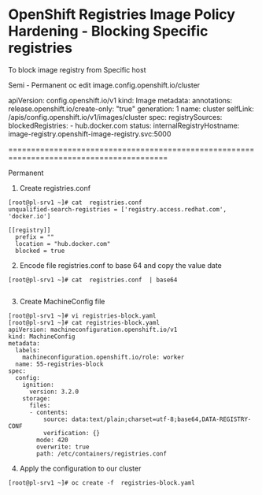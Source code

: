 # OpenShift Registries Image Policy Hardening - Blocking Specific registries

To block image registry from Specific host

Semi - Permanent 
oc edit image.config.openshift.io/cluster


apiVersion: config.openshift.io/v1
kind: Image
metadata:
  annotations:
    release.openshift.io/create-only: "true"
  generation: 1
  name: cluster
  selfLink: /apis/config.openshift.io/v1/images/cluster
spec:
  registrySources: 
    blockedRegistries: 
    - hub.docker.com
status:
  internalRegistryHostname: image-registry.openshift-image-registry.svc:5000

=========================================================================================

Permanent

1. Create registries.conf 
```
[root@pl-srv1 ~]# cat  registries.conf
unqualified-search-registries = ['registry.access.redhat.com', 'docker.io']

[[registry]]
  prefix = ""
  location = "hub.docker.com"
  blocked = true

```

2. Encode file registries.conf to base 64 and copy the value date

```
[root@pl-srv1 ~]# cat  registries.conf  | base64


```

3. Create MachineConfig file 
```
[root@pl-srv1 ~]# vi registries-block.yaml
[root@pl-srv1 ~]# cat registries-block.yaml
apiVersion: machineconfiguration.openshift.io/v1
kind: MachineConfig
metadata:
  labels:
    machineconfiguration.openshift.io/role: worker
  name: 55-registries-block
spec:
  config:
    ignition:
      version: 3.2.0
    storage:
      files:
      - contents:
          source: data:text/plain;charset=utf-8;base64,DATA-REGISTRY-CONF
          verification: {}
        mode: 420
        overwrite: true
        path: /etc/containers/registries.conf
```

4. Apply the configuration to our cluster

```
[root@pl-srv1 ~]# oc create -f  registries-block.yaml

```